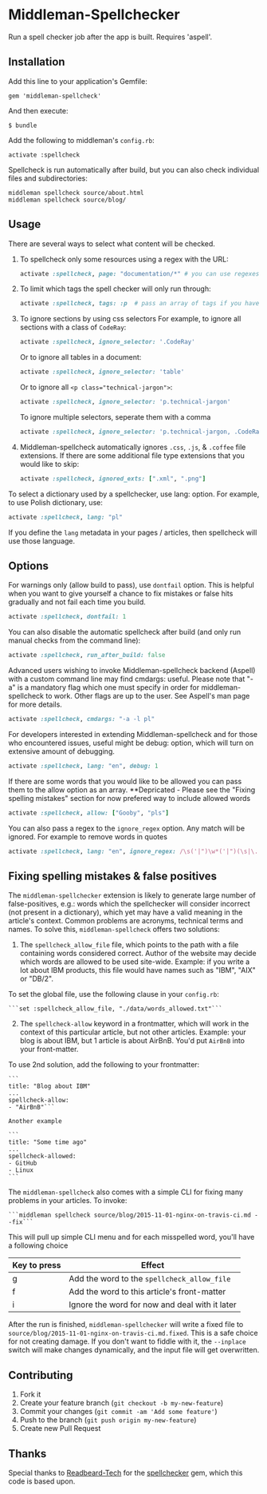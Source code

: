 # Middleman-Spellchecker

Run a spell checker job after the app is built. Requires 'aspell'.

## Installation

Add this line to your application's Gemfile:

    gem 'middleman-spellcheck'

And then execute:

    $ bundle

Add the following to middleman's `config.rb`:

    activate :spellcheck

Spellcheck is run automatically after build, but you can also check individual files and subdirectories:

```
middleman spellcheck source/about.html
middleman spellcheck source/blog/
```

## Usage

There are several ways to select what content will be checked.

1. To spellcheck only some resources using a regex with the URL:

    ```ruby
    activate :spellcheck, page: "documentation/*" # you can use regexes, too, e.g. /post_[1-9]/
    ```

2. To limit which tags the spell checker will only run through:

    ```ruby
    activate :spellcheck, tags: :p  # pass an array of tags if you have more!
    ```

3. To ignore sections by using css selectors
    For example, to ignore all sections with a class of `CodeRay`:

    ```ruby
    activate :spellcheck, ignore_selector: '.CodeRay'
    ```

    Or to ignore all tables in a document:

    ```ruby
    activate :spellcheck, ignore_selector: 'table'
    ```

    Or to ignore all `<p class="technical-jargon">`:
    ```ruby
    activate :spellcheck, ignore_selector: 'p.technical-jargon'
    ```

    To ignore multiple selectors, seperate them with a comma
    ```ruby
    activate :spellcheck, ignore_selector: 'p.technical-jargon, .CodeRay'
    ```

4. Middleman-spellcheck automatically ignores `.css`, `.js`, & `.coffee` file
extensions. If there are some additional file type extensions that you would
like to skip:

    ```ruby
    activate :spellcheck, ignored_exts: [".xml", ".png"]
    ```

To select a dictionary used by a spellchecker, use lang: option. For
example, to use Polish dictionary, use:

```ruby
activate :spellcheck, lang: "pl"
```

If you define the ``lang`` metadata in your pages / articles, then spellcheck will use those language.

## Options


For warnings only (allow build to pass), use `dontfail` option.
This is helpful when you want to give yourself a chance to fix mistakes or false hits gradually and
not fail each time you build.

```ruby
activate :spellcheck, dontfail: 1
```

You can also disable the automatic spellcheck after build (and only run manual checks from the command line):

```ruby
activate :spellcheck, run_after_build: false
```

Advanced users wishing to invoke Middleman-spellcheck backend (Aspell) with
a custom command line may find cmdargs: useful. Please note that "-a" is a
mandatory flag which one must specify in order for middleman-spellcheck to
work. Other flags are up to the user. See Aspell's man page for more
details.

```ruby
activate :spellcheck, cmdargs: "-a -l pl"
```

For developers interested in extending Middleman-spellcheck and for those
who encountered issues, useful might be debug: option, which will turn on
extensive amount of debugging.

```ruby
activate :spellcheck, lang: "en", debug: 1
```

If there are some words that you would like to be allowed you can pass them to the allow option as an array. **Depricated - Please see the "Fixing spelling mistakes" section for now prefered way to include allowed words

```ruby
activate :spellcheck, allow: ["Gooby", "pls"]
```

You can also pass a regex to the `ignore_regex` option. Any match will be ignored.
For example to remove words in quotes
```ruby
activate :spellcheck, lang: "en", ignore_regex: /\s('|")\w*('|")(\s|\.|,)/
```

## Fixing spelling mistakes & false positives

The `middleman-spellchecker` extension is likely to generate large number
of false-positives, e.g.: words which the spellchecker will consider
incorrect (not present in a dictionary), which yet may have a valid meaning
in the article's context. Common problems are acronyms, technical terms and
names. To solve this, `middleman-spellcheck` offers two solutions:

1. The `spellcheck_allow_file` file, which points to the path with a file
containing words considered correct. Author of the website may decide which
words are allowed to be used site-wide. Example: if you write a lot about
IBM products, this file would have names such as "IBM", "AIX" or "DB/2".

To set the global file, use the following clause in your `config.rb`:

    ```set :spellcheck_allow_file, "./data/words_allowed.txt"```

2. The `spellcheck-allow` keyword in a frontmatter, which will work in the
context of this particular article, but not other articles. Example: your
blog is about IBM, but 1 article is about AirBnB. You'd put `AirBnB` into
your front-matter.


To use 2nd solution, add the following to your frontmatter:

    ```
    title: "Blog about IBM"
    ...
    spellcheck-allow:
    - "AirBnB"```
    
    Another example
    
    ```
    title: "Some time ago"
    ...
    spellcheck-allowed:
    - GitHub
    - Linux
    ```

The `middleman-spellcheck` also comes with a simple CLI for fixing many
problems in your articles. To invoke:

    ```middleman spellcheck source/blog/2015-11-01-nginx-on-travis-ci.md --fix```

This will pull up simple CLI menu and for each misspelled word, you'll have
a following choice

| Key to press | Effect |
|--------------|--------|
| g | Add the word to the `spellcheck_allow_file` |
| f | Add the word to this article's front-matter |
| i | Ignore the word for now and deal with it later |


After the run is finished, `middleman-spellchecker` will write a fixed file
to `source/blog/2015-11-01-nginx-on-travis-ci.md.fixed`. This is a safe
choice for not creating damage. If you don't want to fiddle with it, the
`--inplace` switch will make changes dynamically, and the input file will
get overwritten.

## Contributing

1. Fork it
2. Create your feature branch (`git checkout -b my-new-feature`)
3. Commit your changes (`git commit -am 'Add some feature'`)
4. Push to the branch (`git push origin my-new-feature`)
5. Create new Pull Request

## Thanks

Special thanks to [Readbeard-Tech](https://rubygems.org/profiles/redbeard-tech) for the [spellchecker](https://rubygems.org/gems/spellchecker) gem, which this code is based upon.
